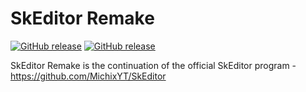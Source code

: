 # SkEditor Remake
[![GitHub release](https://img.shields.io/github/v/release/NotroDev/SkEditor-Remake.svg)](../../releases/latest)
[![GitHub release](https://img.shields.io/github/issues/NotroDev/SkEditor-Remake)](../../issues)

SkEditor Remake is the continuation of the official SkEditor program - https://github.com/MichixYT/SkEditor
